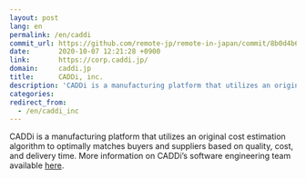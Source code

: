 ```yaml
---
layout: post
lang: en
permalink: /en/caddi
commit_url: https://github.com/remote-jp/remote-in-japan/commit/8b0d4b636bb726f0a92a45efdcf246195432c797
date:       2020-10-07 12:21:28 +0900
link:       https://corp.caddi.jp/
domain:     caddi.jp
title:      CADDi, inc.
description: 'CADDi is a manufacturing platform that utilizes an original cost estimation algorithm to optimally matches buyers and suppliers based on quality, cost, and delivery time. More information on CADDi’s software engineering team available here.'
categories: 
redirect_from:
  - /en/caddi_inc
---
```


<p>CADDi is a manufacturing platform that utilizes an original cost estimation algorithm to optimally matches buyers and suppliers based on quality, cost, and delivery time. More information on CADDi’s software engineering team available <a href="https://speakerdeck.com/caddi_eng/caddi-the-letter-from-cto-to-all-the-engineer-applicants">here</a>.</p>
